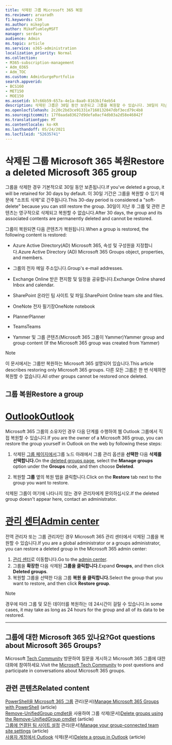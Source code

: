 ```yaml
---
title: 삭제된 그룹 Microsoft 365 복원
ms.reviewer: arvaradh
f1.keywords: CSH
ms.author: mikeplum
author: MikePlumleyMSFT
manager: serdars
audience: Admin
ms.topic: article
ms.service: o365-administration
localization_priority: Normal
ms.collection:
- M365-subscription-management
- Adm_O365
- Adm_TOC
ms.custom: AdminSurgePortfolio
search.appverid:
- BCS160
- MET150
- MOE150
ms.assetid: b7c66b59-657a-4e1a-8aa0-8163b1f4eb54
description: 삭제된 그룹은 30일 동안 보존되고 그룹을 복원할 수 있습니다. 30일이 지난 후 그룹 및 해당 콘텐츠는 영구적으로 삭제됩니다.
ms.openlocfilehash: 2c20c2bd3ce91331e7160132047dbf3ecd79c4b8
ms.sourcegitcommit: 17f0aada83627d9defa0acf4db03a2d58e46842f
ms.translationtype: MT
ms.contentlocale: ko-KR
ms.lasthandoff: 05/24/2021
ms.locfileid: "52635741"
---
```

# <a name="restore-a-deleted-microsoft-365-group"></a><span data-ttu-id="d640f-104">삭제된 그룹 Microsoft 365 복원</span><span class="sxs-lookup"><span data-stu-id="d640f-104">Restore a deleted Microsoft 365 group</span></span>

<span data-ttu-id="d640f-105">그룹을 삭제한 경우 기본적으로 30일 동안 보존됩니다.</span><span class="sxs-lookup"><span data-stu-id="d640f-105">If you've deleted a group, it will be retained for 30 days by default.</span></span> <span data-ttu-id="d640f-106">이 30일 기간은 그룹을 복원할 수 있기 때문에 "소프트 삭제"로 간주됩니다.</span><span class="sxs-lookup"><span data-stu-id="d640f-106">This 30-day period is considered a "soft-delete" because you can still restore the group.</span></span> <span data-ttu-id="d640f-107">30일이 지난 후 그룹 및 관련 콘텐츠는 영구적으로 삭제되고 복원할 수 없습니다.</span><span class="sxs-lookup"><span data-stu-id="d640f-107">After 30 days, the group and its associated contents are permanently deleted and cannot be restored.</span></span>

<span data-ttu-id="d640f-108">그룹이 복원되면 다음 콘텐츠가 복원됩니다.</span><span class="sxs-lookup"><span data-stu-id="d640f-108">When a group is restored, the following content is restored:</span></span>
  
- <span data-ttu-id="d640f-109">Azure Active Directory(AD) Microsoft 365, 속성 및 구성원을 지정합니다.</span><span class="sxs-lookup"><span data-stu-id="d640f-109">Azure Active Directory (AD) Microsoft 365 Groups object, properties, and members.</span></span>
    
- <span data-ttu-id="d640f-110">그룹의 전자 메일 주소입니다.</span><span class="sxs-lookup"><span data-stu-id="d640f-110">Group's e-mail addresses.</span></span>
    
- <span data-ttu-id="d640f-111">Exchange Online 받은 편지함 및 일정을 공유합니다.</span><span class="sxs-lookup"><span data-stu-id="d640f-111">Exchange Online shared Inbox and calendar.</span></span>
    
- <span data-ttu-id="d640f-112">SharePoint 온라인 팀 사이트 및 파일.</span><span class="sxs-lookup"><span data-stu-id="d640f-112">SharePoint Online team site and files.</span></span>
    
- <span data-ttu-id="d640f-113">OneNote 전자 필기장</span><span class="sxs-lookup"><span data-stu-id="d640f-113">OneNote notebook</span></span>
    
- <span data-ttu-id="d640f-114">Planner</span><span class="sxs-lookup"><span data-stu-id="d640f-114">Planner</span></span>
    
- <span data-ttu-id="d640f-115">Teams</span><span class="sxs-lookup"><span data-stu-id="d640f-115">Teams</span></span>

- <span data-ttu-id="d640f-116">Yammer 및 그룹 콘텐츠(Microsoft 365 그룹이 Yammer)</span><span class="sxs-lookup"><span data-stu-id="d640f-116">Yammer group and group content (If the Microsoft 365 group was created from Yammer)</span></span>

> [!NOTE]
> <span data-ttu-id="d640f-117">이 문서에서는 그룹만 복원하는 Microsoft 365 설명되어 있습니다.</span><span class="sxs-lookup"><span data-stu-id="d640f-117">This article describes restoring only Microsoft 365 groups.</span></span> <span data-ttu-id="d640f-118">다른 모든 그룹은 한 번 삭제하면 복원할 수 없습니다.</span><span class="sxs-lookup"><span data-stu-id="d640f-118">All other groups cannot be restored once deleted.</span></span>

## <a name="restore-a-group"></a><span data-ttu-id="d640f-119">그룹 복원</span><span class="sxs-lookup"><span data-stu-id="d640f-119">Restore a group</span></span>

# <a name="outlook"></a>[<span data-ttu-id="d640f-120">Outlook</span><span class="sxs-lookup"><span data-stu-id="d640f-120">Outlook</span></span>](#tab/outlook)

<span data-ttu-id="d640f-121">Microsoft 365 그룹의 소유자인 경우 다음 단계를 수행하여 웹 Outlook 그룹에서 직접 복원할 수 있습니다.</span><span class="sxs-lookup"><span data-stu-id="d640f-121">If you are the owner of a Microsoft 365 group, you can restore the group yourself in Outlook on the web by following these steps:</span></span>

1. <span data-ttu-id="d640f-122">삭제된 [그룹 페이지에서](https://outlook.office.com/people/group/deleted)그룹  노드 아래에서 그룹 관리 옵션을 **선택한** 다음 **삭제를 선택합니다.**</span><span class="sxs-lookup"><span data-stu-id="d640f-122">On the [deleted groups page](https://outlook.office.com/people/group/deleted), select the **Manage groups** option under the **Groups** node, and then choose **Deleted**.</span></span>

2. <span data-ttu-id="d640f-123">복원할 **그룹** 옆의 복원 탭을 클릭합니다.</span><span class="sxs-lookup"><span data-stu-id="d640f-123">Click on the **Restore** tab next to the group you want to restore.</span></span>

<span data-ttu-id="d640f-124">삭제된 그룹이 여기에 나타나지 않는 경우 관리자에게 문의하십시오.</span><span class="sxs-lookup"><span data-stu-id="d640f-124">If the deleted group doesn't appear here, contact an administrator.</span></span>

# <a name="admin-center"></a>[<span data-ttu-id="d640f-125">관리 센터</span><span class="sxs-lookup"><span data-stu-id="d640f-125">Admin center</span></span>](#tab/admin-center)

<span data-ttu-id="d640f-126">전역 관리자 또는 그룹 관리자인 경우 Microsoft 365 관리 센터에서 삭제된 그룹을 복원할 수 있습니다.</span><span class="sxs-lookup"><span data-stu-id="d640f-126">If you are a global administrator or a groups administrator, you can restore a deleted group in the Microsoft 365 admin center:</span></span>

1. <span data-ttu-id="d640f-127">[관리 센터](https://admin.microsoft.com)로 이동합니다.</span><span class="sxs-lookup"><span data-stu-id="d640f-127">Go to the [admin center](https://admin.microsoft.com).</span></span>
2. <span data-ttu-id="d640f-128">그룹을 **확장한** 다음 삭제된 **그룹을 클릭합니다.**</span><span class="sxs-lookup"><span data-stu-id="d640f-128">Expand **Groups**, and then click **Deleted groups**.</span></span>
3. <span data-ttu-id="d640f-129">복원할 그룹을 선택한 다음 그룹 **복원 을 클릭합니다.**</span><span class="sxs-lookup"><span data-stu-id="d640f-129">Select the group that you want to restore, and then click **Restore group**.</span></span>

> [!NOTE]
> <span data-ttu-id="d640f-130">경우에 따라 그룹 및 모든 데이터를 복원하는 데 24시간이 걸릴 수 있습니다.</span><span class="sxs-lookup"><span data-stu-id="d640f-130">In some cases, it may take as long as 24 hours for the group and all of its data to be restored.</span></span> 

---

## <a name="got-questions-about-microsoft-365-groups"></a><span data-ttu-id="d640f-131">그룹에 대한 Microsoft 365 있나요?</span><span class="sxs-lookup"><span data-stu-id="d640f-131">Got questions about Microsoft 365 Groups?</span></span>

<span data-ttu-id="d640f-132">Microsoft [Tech Community](https://techcommunity.microsoft.com/t5/Office-365-Groups/ct-p/Office365Groups) 방문하여 질문을 게시하고 Microsoft 365 그룹에 대한 대화에 참여하세요.</span><span class="sxs-lookup"><span data-stu-id="d640f-132">Visit the [Microsoft Tech Community](https://techcommunity.microsoft.com/t5/Office-365-Groups/ct-p/Office365Groups) to post questions and participate in conversations about Microsoft 365 groups.</span></span> 
  
## <a name="related-content"></a><span data-ttu-id="d640f-133">관련 콘텐츠</span><span class="sxs-lookup"><span data-stu-id="d640f-133">Related content</span></span>

<span data-ttu-id="d640f-134">[PowerShell을 Microsoft 365 그룹](../../enterprise/manage-microsoft-365-groups-with-powershell.md) 관리(문서)</span><span class="sxs-lookup"><span data-stu-id="d640f-134">[Manage Microsoft 365 Groups with PowerShell](../../enterprise/manage-microsoft-365-groups-with-powershell.md) (article)</span></span>\
<span data-ttu-id="d640f-135">[Remove-UnifiedGroup cmdlet을](/powershell/module/exchange/remove-unifiedgroup) 사용하여 그룹 삭제(문서)</span><span class="sxs-lookup"><span data-stu-id="d640f-135">[Delete groups using the Remove-UnifiedGroup cmdlet](/powershell/module/exchange/remove-unifiedgroup) (article)</span></span>\
<span data-ttu-id="d640f-136">[그룹에 연결된 팀 사이트 설정](https://support.microsoft.com/office/8376034d-d0c7-446e-9178-6ab51c58df42) 관리(문서)</span><span class="sxs-lookup"><span data-stu-id="d640f-136">[Manage your group-connected team site settings](https://support.microsoft.com/office/8376034d-d0c7-446e-9178-6ab51c58df42) (article)</span></span>\
<span data-ttu-id="d640f-137">[사용자 계정에서 Outlook](https://support.microsoft.com/office/ca7f5a9e-ae4f-4cbe-a4bc-89c469d1726f) 삭제(문서)</span><span class="sxs-lookup"><span data-stu-id="d640f-137">[Delete a group in Outlook](https://support.microsoft.com/office/ca7f5a9e-ae4f-4cbe-a4bc-89c469d1726f) (article)</span></span>
